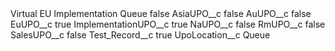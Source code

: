 <?xml version="1.0" encoding="UTF-8"?>
<CustomMetadata xmlns="http://soap.sforce.com/2006/04/metadata" xmlns:xsi="http://www.w3.org/2001/XMLSchema-instance" xmlns:xsd="http://www.w3.org/2001/XMLSchema">
    <label>Virtual EU Implementation Queue</label>
    <protected>false</protected>
    <values>
        <field>AsiaUPO__c</field>
        <value xsi:type="xsd:boolean">false</value>
    </values>
    <values>
        <field>AuUPO__c</field>
        <value xsi:type="xsd:boolean">false</value>
    </values>
    <values>
        <field>EuUPO__c</field>
        <value xsi:type="xsd:boolean">true</value>
    </values>
    <values>
        <field>ImplementationUPO__c</field>
        <value xsi:type="xsd:boolean">true</value>
    </values>
    <values>
        <field>NaUPO__c</field>
        <value xsi:type="xsd:boolean">false</value>
    </values>
    <values>
        <field>RmUPO__c</field>
        <value xsi:type="xsd:boolean">false</value>
    </values>
    <values>
        <field>SalesUPO__c</field>
        <value xsi:type="xsd:boolean">false</value>
    </values>
    <values>
        <field>Test_Record__c</field>
        <value xsi:type="xsd:boolean">true</value>
    </values>
    <values>
        <field>UpoLocation__c</field>
        <value xsi:type="xsd:string">Queue</value>
    </values>
</CustomMetadata>
